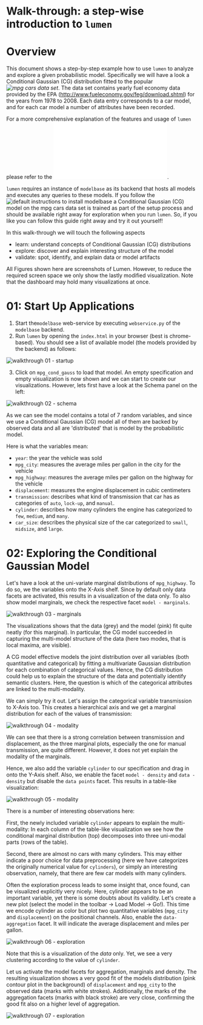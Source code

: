# Walk-through: a step-wise introduction to `lumen`

# Overview 

This document shows a step-by-step example how to use `lumen` to analyze and explore a given probabilistic model.
Specifically we will have a look a Conditional Gaussian (CG) distribution fitted to the popular *![mpg cars data set](https://github.com/hadley/data-fuel-economy)*.
The data set contains yearly fuel economy data provided by the EPA (http://www.fueleconomy.gov/feg/download.shtml) for the years from 1978 to 2008.
Each data entry corresponds to a car model, and for each car model a number of attributes have been recorded. 

For a more comprehensive explanation of the features and usage of `lumen` please refer to the ![manual](manual.md).

`lumen` requires an instance of `modelbase` as its backend that hosts all models and executes any queries to these models.
If you follow the ![default instructions to install `modelbase`](https://github.com/lumen-org/modelbase) a Conditional Gaussian (CG) model on the mpg cars data set is trained as part of the setup process and should be available right away for exploration when you run `lumen`.
So, if you like you can follow this guide right away and try it out yourself!

In this walk-through we will touch the following aspects

 * learn: understand concepts of Conditional Gaussian (CG) distributions
 * explore: discover and explain interesting structure of the model
 * validate: spot, identify, and explain data or model artifacts

All Figures shown here are screenshots of Lumen.
However, to reduce the required screen space we only show the lastly modified visualization.
Note that the dashboard may hold many visualizations at once.

# 01: Start Up Applications

 1. Start the`modelbase` web-service by executing `webservice.py` of the `modelbase` backend.
 2. Run `lumen` by opening the `index.html` in your browser (best is chrome-based). 
 You should see a list of available model (the models provided by the backend) as follows:

 ![walkthrough 01 - startup](img/walkthrough-01-startup.png)

 3. Click on `mpg_cond_gauss` to load that model. 
 An empty specification and empty visualization is now shown and we can start to create our visualizations.
 However, lets first have a look at the Schema panel on the left:

![walkthrough 02 - schema](img/walkthrough-02-schema.png)

 As we can see the model contains a total of 7 random variables, and since we use a Conditional Gaussian (CG) model all of them are backed by observed data and all are 'distributed' that is model by the probabilistic model.

 
 Here is what the variables mean:

  * `year`: the year the vehicle was sold
  * `mpg_city`: measures the average miles per gallon in the city for the vehicle
  * `mpg_highway`: measures the average miles per gallon on the highway for the vehicle
  * `displacement`: measures the engine displacement in cubic centimeters  
  * `transmission`: describes what kind of transmission that car has as categories of `auto`, `lock-up`, and `manual`.
  * `cylinder`: describes how many cylinders the engine has categorized to `few`, `medium`, and `many`.
  * `car_size`: describes the physical size of the car categorized to `small`, `midsize`, and `large`.

# 02: Exploring the Conditional Gaussian Model

Let's have a look at the uni-variate marginal distributions of `mpg_highway`.
To do so, we the variables onto the X-Axis shelf. 
Since by default only data facets are activated, this results in a visualization of the data only. To also show model marginals, we check the respective  facet `model - marginals`.

![walkthrough 03 - marginals](img/walkthrough-03-marginals.png)

The visualizations shows that the data (grey) and the model (pink) fit quite neatly (for this marginal).
In particular, the CG model succeeded in capturing the multi-model structure of the data (here two modes, that is local maxima, are visible).

A CG model effective models the joint distribution over all variables (both quantitative and categorical) by fitting a multivariate Gaussian distribution for each combination of categorical values. 
Hence, the CG distribution could help us to explain the structure of the data and potentially identify semantic clusters. 
Here, the question is which of the categorical attributes are linked to the multi-modality.

We can simply try it out. Let's assign the categorical variable transmission to X-Axis too. 
This creates a hierarchical axis and we get a marginal distribution for each of the values of transmission:

![walkthrough 04 - modality](img/walkthrough-04-explaining_modality.png)

We can see that there is a strong correlation between transmission and displacement, as the three marginal plots, especially the one for manual transmission, are quite different. 
However, it does not yet explain the modality of the marginals.

Hence, we also add the variable `cylinder` to our specification and drag in onto the Y-Axis shelf. 
Also, we enable the facet `model - density` and `data - density` but disable the `data points` facet.
This results in a table-like visualization: 

![walkthrough 05 - modality](img/walkthrough-05-explaining_modality.png)

There is a number of interesting observations here:

First, the newly included variable `cylinder` appears to explain the multi-modality: In each column of the table-like visualization we see how the conditional marginal distribution (top) decomposes into three uni-modal parts (rows of the table).

Second, there are almost no cars with many cylinders. 
This may either indicate a poor choice for data preprocessing (here we have categorizes the originally numerical value for `cylinders`), or simply an interesting observation, namely, that there are few car models with many cylinders.

Often the exploration process leads to some insight that, once found, can be visualized explicitly very nicely. 
Here, cylinder appears to be an important variable, yet there is some doubts about its validity. 
Let's create a new plot (select the model in the toolbar -> Load Model -> Go!). 
This time we encode cylinder as color but plot two quantitative variables (`mpg_city` and `displacement`) on the positional channels.
Also, enable the `data-aggregation` facet. It will indicate the average displacement and miles per gallon.

![walkthrough 06 - exploration](img/walkthrough-06-exploring_further.png)

Note that this is a visualization of the *data* only. 
Yet, we see a very clustering according to the value of `cylinder`.

Let us activate the model facets for aggregation, marginals and density. 
The resulting visualization shows a very good fit of the models distribution (pink contour plot in the background) of `displacement` and `mpg_city` to the observed data (marks with white strokes).
Additionally, the marks of the aggregation facets (marks with black stroke) are very close, confirming the good fit also on a higher level of aggregation.

![walkthrough 07 - exploration](img/walkthrough-07-exploring_further.png)

